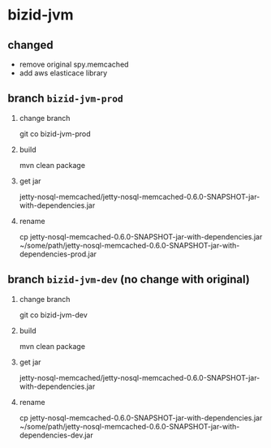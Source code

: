 # bizid-jvm

## changed

* remove original spy.memcached
* add aws elasticace library

## branch `bizid-jvm-prod`
1. change branch

	git co bizid-jvm-prod

2. build

	mvn clean package

3. get jar

	jetty-nosql-memcached/jetty-nosql-memcached-0.6.0-SNAPSHOT-jar-with-dependencies.jar

4. rename

	cp jetty-nosql-memcached-0.6.0-SNAPSHOT-jar-with-dependencies.jar ~/some/path/jetty-nosql-memcached-0.6.0-SNAPSHOT-jar-with-dependencies-prod.jar

## branch `bizid-jvm-dev` (no change with original)
1. change branch

	git co bizid-jvm-dev

2. build

	mvn clean package

3. get jar

	jetty-nosql-memcached/jetty-nosql-memcached-0.6.0-SNAPSHOT-jar-with-dependencies.jar

4. rename

	cp jetty-nosql-memcached-0.6.0-SNAPSHOT-jar-with-dependencies.jar ~/some/path/jetty-nosql-memcached-0.6.0-SNAPSHOT-jar-with-dependencies-dev.jar

